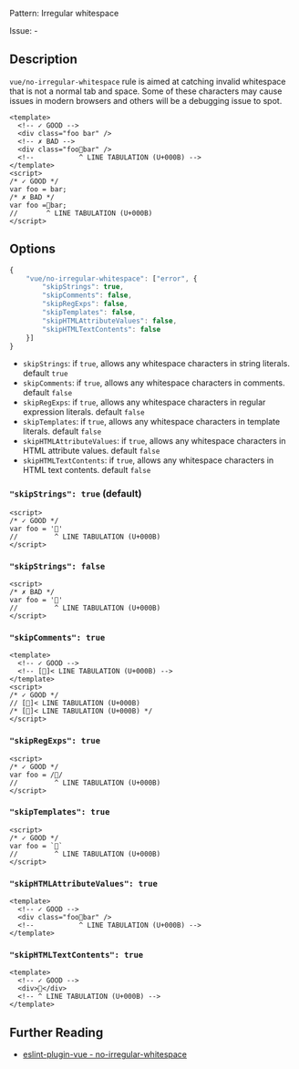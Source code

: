 Pattern: Irregular whitespace

Issue: -

## Description

`vue/no-irregular-whitespace` rule is aimed at catching invalid whitespace that is not a normal tab and space. Some of these characters may cause issues in modern browsers and others will be a debugging issue to spot.

<eslint-code-block :rules="{'vue/no-irregular-whitespace': ['error']}">

```vue
<template>
  <!-- ✓ GOOD -->
  <div class="foo bar" />
  <!-- ✗ BAD -->
  <div class="foobar" />
  <!--           ^ LINE TABULATION (U+000B) -->
</template>
<script>
/* ✓ GOOD */
var foo = bar;
/* ✗ BAD */
var foo =bar;
//       ^ LINE TABULATION (U+000B)
</script>
```

</eslint-code-block>

## Options

```js
{
    "vue/no-irregular-whitespace": ["error", {
        "skipStrings": true,
        "skipComments": false,
        "skipRegExps": false,
        "skipTemplates": false,
        "skipHTMLAttributeValues": false,
        "skipHTMLTextContents": false
    }]
}
```

- `skipStrings`: if `true`, allows any whitespace characters in string literals. default `true`
- `skipComments`: if `true`, allows any whitespace characters in comments. default `false`
- `skipRegExps`: if `true`, allows any whitespace characters in regular expression literals. default `false`
- `skipTemplates`: if `true`, allows any whitespace characters in template literals. default `false`
- `skipHTMLAttributeValues`: if `true`, allows any whitespace characters in HTML attribute values. default `false`
- `skipHTMLTextContents`: if `true`, allows any whitespace characters in HTML text contents. default `false`

### `"skipStrings": true` (default)

<eslint-code-block :rules="{'vue/no-irregular-whitespace': ['error', {skipStrings: true}]}">

```vue
<script>
/* ✓ GOOD */
var foo = ''
//         ^ LINE TABULATION (U+000B)
</script>
```

</eslint-code-block>

### `"skipStrings": false`

<eslint-code-block :rules="{'vue/no-irregular-whitespace': ['error', {skipStrings: false}]}">

```vue
<script>
/* ✗ BAD */
var foo = ''
//         ^ LINE TABULATION (U+000B)
</script>
```

</eslint-code-block>

### `"skipComments": true`

<eslint-code-block :rules="{'vue/no-irregular-whitespace': ['error', {skipComments: true}]}">

```vue
<template>
  <!-- ✓ GOOD -->
  <!-- []< LINE TABULATION (U+000B) -->
</template>
<script>
/* ✓ GOOD */
// []< LINE TABULATION (U+000B)
/* []< LINE TABULATION (U+000B) */
</script>
```

</eslint-code-block>

### `"skipRegExps": true`

<eslint-code-block :rules="{'vue/no-irregular-whitespace': ['error', {skipRegExps: true}]}">

```vue
<script>
/* ✓ GOOD */
var foo = //
//         ^ LINE TABULATION (U+000B)
</script>
```

</eslint-code-block>

### `"skipTemplates": true`

<eslint-code-block :rules="{'vue/no-irregular-whitespace': ['error', {skipTemplates: true}]}">

```vue
<script>
/* ✓ GOOD */
var foo = ``
//         ^ LINE TABULATION (U+000B)
</script>
```

</eslint-code-block>

### `"skipHTMLAttributeValues": true`

<eslint-code-block :rules="{'vue/no-irregular-whitespace': ['error', {skipHTMLAttributeValues: true}]}">

```vue
<template>
  <!-- ✓ GOOD -->
  <div class="foobar" />
  <!--           ^ LINE TABULATION (U+000B) -->
</template>
```

</eslint-code-block>

### `"skipHTMLTextContents": true`

<eslint-code-block :rules="{'vue/no-irregular-whitespace': ['error', {skipHTMLTextContents: true}]}">

```vue
<template>
  <!-- ✓ GOOD -->
  <div></div>
  <!-- ^ LINE TABULATION (U+000B) -->
</template>
```

</eslint-code-block>

## Further Reading

* [eslint-plugin-vue - no-irregular-whitespace](https://eslint.vuejs.org/rules/no-irregular-whitespace.html)
